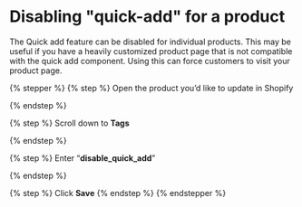 # Disabling "quick-add" for a product

The Quick add feature can be disabled for individual products. This may be useful if you have a heavily customized product page that is not compatible with the quick add component. Using this can force customers to visit your product page.

{% stepper %}
{% step %}
Open the product you’d like to update in Shopify


{% endstep %}

{% step %}
Scroll down to **Tags**


{% endstep %}

{% step %}
Enter “**disable\_quick\_add**”


{% endstep %}

{% step %}
Click **Save**
{% endstep %}
{% endstepper %}
